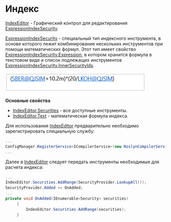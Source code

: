 # Индекс

[IndexEditor](xref:StockSharp.Xaml.IndexEditor) \- Графический контрол для редактирования [ExpressionIndexSecurity](xref:StockSharp.Algo.Expressions.ExpressionIndexSecurity). 

[ExpressionIndexSecurity](xref:StockSharp.Algo.Expressions.ExpressionIndexSecurity) \- специальный тип индексного инструмента, в основе которого лежит комбинирование нескольких инструментов при помощи математических формул. Этот тип имеет свойство [ExpressionIndexSecurity.Expression](xref:StockSharp.Algo.Expressions.ExpressionIndexSecurity.Expression), в котором хранится формула в текстовом виде и список подлежащих инструментов [ExpressionIndexSecurity.InnerSecurityIds](xref:StockSharp.Algo.Expressions.ExpressionIndexSecurity.InnerSecurityIds). 

![GUI IndexSecurityWindow](../../../../images/gui_indexsecuritywindow.png)

**Основные свойства**

- [IndexEditor.Securities](xref:StockSharp.Xaml.IndexEditor.Securities) \- все доступные инструменты.
- [IndexEditor.Text](xref:StockSharp.Xaml.IndexEditor.Text) \- математическая формула индекса.

Для использования [IndexEditor](xref:StockSharp.Xaml.IndexEditor) предварительно необходимо зарегистрировать специальную службу:

```cs
...
ConfigManager.RegisterService<ICompilerService>(new RoslynCompilerService());
...
```

Далее в [IndexEditor](xref:StockSharp.Xaml.IndexEditor) следует передать инструменты необходимые для расчета индекса:

```cs
...
IndexEditor.Securities.AddRange(SecurityProvider.LookupAll());
SecurityProvider.Added += OnAdded;
...
private void OnAdded(IEnumerable<Security> securities)
     {
         IndexEditor.Securities.AddRange(securities);
     }
```
